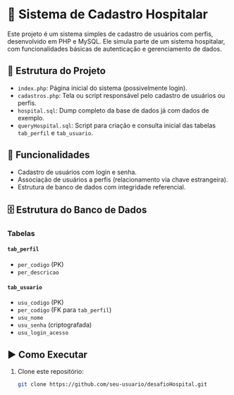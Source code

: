 # 🏥 Sistema de Cadastro Hospitalar

Este projeto é um sistema simples de cadastro de usuários com perfis, desenvolvido em PHP e MySQL. Ele simula parte de um sistema hospitalar, com funcionalidades básicas de autenticação e gerenciamento de dados.

## 📁 Estrutura do Projeto

- `index.php`: Página inicial do sistema (possivelmente login).
- `cadastros.php`: Tela ou script responsável pelo cadastro de usuários ou perfis.
- `hospital.sql`: Dump completo da base de dados já com dados de exemplo.
- `queryHospital.sql`: Script para criação e consulta inicial das tabelas `tab_perfil` e `tab_usuario`.

## 🧱 Funcionalidades

- Cadastro de usuários com login e senha.
- Associação de usuários a perfis (relacionamento via chave estrangeira).
- Estrutura de banco de dados com integridade referencial.

## 🗄️ Estrutura do Banco de Dados

### Tabelas

#### `tab_perfil`
- `per_codigo` (PK)
- `per_descricao`

#### `tab_usuario`
- `usu_codigo` (PK)
- `per_codigo` (FK para `tab_perfil`)
- `usu_nome`
- `usu_senha` (criptografada)
- `usu_login_acesso`

## ▶️ Como Executar

1. Clone este repositório:
   ```bash
   git clone https://github.com/seu-usuario/desafioHospital.git

